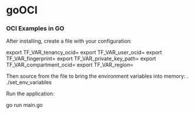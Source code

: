 # goOCI
### OCI Examples in GO

After installing, create a file with your configuration:

export TF_VAR_tenancy_ocid=<your tenancy ocid>
export TF_VAR_user_ocid=<your local user ocid with admin privileges>
export TF_VAR_fingerprint=<your api key fingerprint>
export TF_VAR_private_key_path=<path to your pem file>
export TF_VAR_compartment_ocid=<your compartment ocid>
export TF_VAR_region=<your region id>

Then source from the file to bring the environment variables into memory:
. ./set_env_variables

Run the application:

go run main.go
